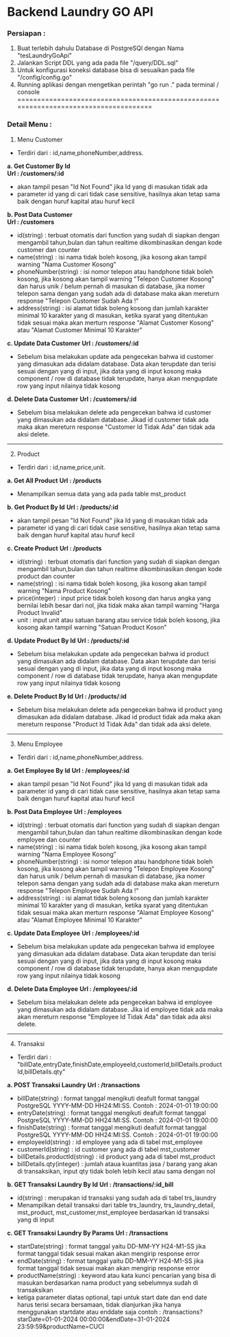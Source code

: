 # Backend Laundry GO API 
### Persiapan :
1. Buat terlebih dahulu Database di PostgreSQl dengan Nama "tesLaundryGoApi"
2. Jalankan Script DDL yang ada pada file "/query/DDL.sql"
3. Untuk konfigurasi koneksi database bisa di sesuaikan pada file "/config/config.go"
4. Running aplikasi dengan mengetikan perintah "go run ." pada terminal / console
=====================================================================================
### Detail Menu :
1. Menu Customer
* Terdiri dari : id,name,phoneNumber,address.

**a. Get Customer By Id**
<br/>
**Url : /customers/:id**
 - akan tampil pesan "Id Not Found" jika Id yang di masukan tidak ada
 - parameter id yang di cari tidak case sensitive, hasilnya akan tetap sama baik dengan huruf kapital atau huruf kecil

**b. Post Data Customer**
<br/>
**Url : /customers**
 - id(string) : terbuat otomatis dari function yang sudah di siapkan dengan mengambil tahun,bulan dan tahun realtime dikombinasikan dengan kode customer dan counter
 - name(string) : isi nama tidak boleh kosong, jika kosong akan tampil warning "Nama Customer Kosong"
 - phoneNumber(string) : isi nomor telepon atau handphone tidak boleh kosong, jika kosong akan tampil warning "Telepon Customer Kosong" dan harus unik / belum pernah di masukan di database, jika nomer telepon sama dengan yang sudah ada di database maka akan mereturn response "Telepon Customer Sudah Ada !"
 - address(string) : isi alamat tidak boleng kosong dan jumlah karakter minimal 10 karakter yang di masukan, ketika syarat yang ditentukan tidak sesuai maka akan merturn response "Alamat Customer Kosong" atau "Alamat Customer Minimal 10 Karakter"

 **c. Update Data Customer**
 **Url : /customers/:id**
 - Sebelum bisa melakukan update ada pengecekan bahwa id customer yang dimasukan ada didalam database.
 Data akan terupdate dan terisi sesuai dengan yang di input, jika data yang di input kosong maka component / row di database tidak terupdate, hanya akan mengupdate row yang input nilainya tidak kosong

**d. Delete Data Customer**
**Url : /customers/:id**
- Sebelum bisa melakukan delete ada pengecekan bahwa id customer yang dimasukan ada didalam database. Jikad id customer tidak ada maka akan mereturn response "Customer Id Tidak Ada" dan tidak ada aksi delete.
--------------------------------------------------------------------------------------

2. Product
* Terdiri dari : id,name,price,unit.

**a. Get All Product**
**Url : /products**
- Menampilkan semua data yang ada pada table mst_product

**b. Get Product By Id**
**Url : /products/:id**
 - akan tampil pesan "Id Not Found" jika Id yang di masukan tidak ada
 - parameter id yang di cari tidak case sensitive, hasilnya akan tetap sama baik dengan huruf kapital atau huruf kecil

**c. Create Product**
**Url : /products**
- id(string) : terbuat otomatis dari function yang sudah di siapkan dengan mengambil tahun,bulan dan tahun realtime dikombinasikan dengan kode product dan counter
- name(string) : isi nama tidak boleh kosong, jika kosong akan tampil warning "Nama Product Kosong"
- price(integer) : input price tidak boleh kosong dan harus angka yang bernilai lebih besar dari nol, jika tidak maka akan tampil warning "Harga Product Invalid"
- unit : input unit atau satuan barang atau service tidak boleh kosong, jika kosong akan tampil warning "Satuan Product Koson"

**d. Update Product By Id**
**Url : /products/:id**
- Sebelum bisa melakukan update ada pengecekan bahwa id product yang dimasukan ada didalam database.
Data akan terupdate dan terisi sesuai dengan yang di input, jika data yang di input kosong maka component / row di database tidak terupdate, hanya akan mengupdate row yang input nilainya tidak kosong

**e. Delete Product By Id**
**Url : /products/:id**
- Sebelum bisa melakukan delete ada pengecekan bahwa id product yang dimasukan ada didalam database. Jikad id product tidak ada maka akan mereturn response "Product Id Tidak Ada" dan tidak ada aksi delete.
--------------------------------------------------------------------------------------

3. Menu Employee
* Terdiri dari : id,name,phoneNumber,address.

**a. Get Employee By Id**
**Url : /employees/:id**
 - akan tampil pesan "Id Not Found" jika Id yang di masukan tidak ada
 - parameter id yang di cari tidak case sensitive, hasilnya akan tetap sama baik dengan huruf kapital atau huruf kecil

**b. Post Data Employee**
**Url : /employees**
 - id(string) : terbuat otomatis dari function yang sudah di siapkan dengan mengambil tahun,bulan dan tahun realtime dikombinasikan dengan kode employee dan counter
 - name(string) : isi nama tidak boleh kosong, jika kosong akan tampil warning "Nama Employee Kosong"
 - phoneNumber(string) : isi nomor telepon atau handphone tidak boleh kosong, jika kosong akan tampil warning "Telepon Employee Kosong" dan harus unik / belum pernah di masukan di database, jika nomer telepon sama dengan yang sudah ada di database maka akan mereturn response "Telepon Employee Sudah Ada !"
 - address(string) : isi alamat tidak boleng kosong dan jumlah karakter minimal 10 karakter yang di masukan, ketika syarat yang ditentukan tidak sesuai maka akan merturn response "Alamat Employee Kosong" atau "Alamat Employee Minimal 10 Karakter"

 **c. Update Data Employee**
 **Url : /employees/:id**
 - Sebelum bisa melakukan update ada pengecekan bahwa id employee yang dimasukan ada didalam database.
 Data akan terupdate dan terisi sesuai dengan yang di input, jika data yang di input kosong maka component / row di database tidak terupdate, hanya akan mengupdate row yang input nilainya tidak kosong

**d. Delete Data Employee**
**Url : /employees/:id**
- Sebelum bisa melakukan delete ada pengecekan bahwa id employee yang dimasukan ada didalam database. Jika id employee tidak ada maka akan mereturn response "Employee Id Tidak Ada" dan tidak ada aksi delete.
-------------------------------------------------------------------------------------

4. Transaksi
* Terdiri dari : "billDate,entryDate,finishDate,employeeId,customerId,billDetails.productId,billDetails.qty"

**a. POST Transaksi Laundry**
**Url : /transactions**
- billDate(string) : format tanggal mengikuti deafult format tanggal PostgreSQL YYYY-MM-DD HH24:MI:SS. Contoh  : 2024-01-01 19:00:00
- entryDate(string) : format tanggal mengikuti deafult format tanggal PostgreSQL YYYY-MM-DD HH24:MI:SS. Contoh  : 2024-01-01 19:00:00
- finishDate(string) : format tanggal mengikuti deafult format tanggal PostgreSQL YYYY-MM-DD HH24:MI:SS. Contoh  : 2024-01-01 19:00:00
- employeeId(string) : id employee yang ada di tabel mst_employee 
- customerId(string) : id customer yang ada di tabel mst_customer
- billDetails.productId(string) : id product yang ada di tabel mst_product
- billDetails.qty(integer) : jumlah ataua kuantitas jasa / barang yang akan di transaksikan, input qty tidak boleh lebih kecil atau sama dengan nol

**b. GET Transaksi Laundry By Id**
**Url : /transactions/:id_bill**
- id(string) : merupakan id transaksi yang sudah ada di tabel trs_laundry
-  Menampilkan detail transaksi dari table trs_laundry, trs_laundry_detail, mst_product, mst_customer,mst_employee berdasarkan id transaksi yang di input

**c. GET Transaksi Laundry By Params**
**Url : /transactions**
- startDate(string) : format tanggal yaitu DD-MM-YY H24-M1-SS jika format tanggal tidak sesuai makan akan mengirip response error
- endDate(string) : format tanggal yaitu DD-MM-YY H24-M1-SS jika format tanggal tidak sesuai makan akan mengirip response error
- productName(string) : keyword atau kata kunci pencarian yang bisa di masukan berdasarkan nama product yang sebelumnya sudah di transaksikan
- ketiga parameter diatas optional, tapi untuk start date dan end date harus terisi secara bersamaan, tidak dianjurkan jika hanya menggunakan startdate atau enddate saja
contoh : /transactions?starDate=01-01-2024 00:00:00&endDate=31-01-2024 23:59:59&productName=CUCI